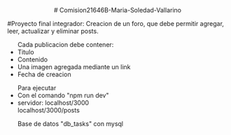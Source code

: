 <div>
<p align=center># Comision21646B-Maria-Soledad-Vallarino</p>

#Proyecto final integrador:
Creacion de un foro, que debe permitir agregar, leer, actualizar y eliminar posts.
<ul> Cada publicacion debe contener:
<li>Titulo</li>
<li>Contenido</li>
<li>Una imagen agregada mediante un link</li>
<li>Fecha de creacion</li>
</ul>

<ul>Para ejecutar
<li>Con el comando "npm run dev"</li>
<li>servidor: localhost/3000
  <br>
          localhost/3000/posts</li>
</ul>

<ul>Base de datos
"db_tasks" con mysql
</ul>
</div>

